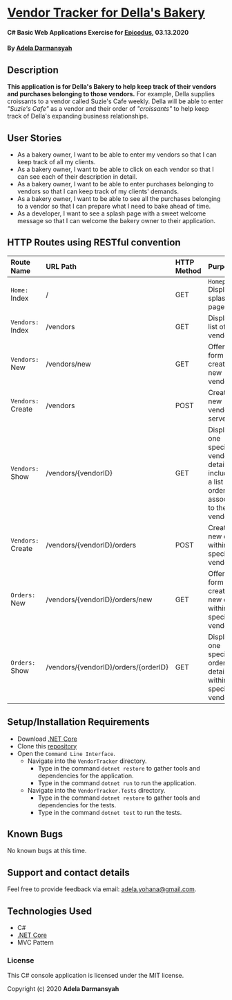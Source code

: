 # [Vendor Tracker for Della's Bakery](https://github.com/ayohana/VendorTracker.git/)

#### C# Basic Web Applications Exercise for [Epicodus](https://www.epicodus.com/), 03.13.2020

#### By [**Adela Darmansyah**](https://ayohana.github.io/portfolio/)

## Description

**This application is for Della's Bakery to help keep track of their vendors and purchases belonging to those vendors.** For example, Della supplies croissants to a vendor called Suzie's Cafe weekly. Della will be able to enter _"Suzie's Cafe"_ as a vendor and their order of _"croissants"_ to help keep track of Della's expanding business relationships.

## User Stories

* As a bakery owner, I want to be able to enter my vendors so that I can keep track of all my clients.
* As a bakery owner, I want to be able to click on each vendor so that I can see each of their description in detail.
* As a bakery owner, I want to be able to enter purchases belonging to vendors so that I can keep track of my clients' demands.
* As a bakery owner, I want to be able to see all the purchases belonging to a vendor so that I can prepare what I need to bake ahead of time.
* As a developer, I want to see a splash page with a sweet welcome message so that I can welcome the bakery owner to their application.

## HTTP Routes using RESTful convention

| Route Name | URL Path | HTTP Method | Purpose |
| :--------- | :------- | :---------- | :------ |
| `Home:` Index | / | GET | `Homepage:` Displays splash page |
| `Vendors:` Index | /vendors | GET | Displays list of all vendors |
| `Vendors:` New | /vendors/new | GET | Offers form to create a new vendor |
| `Vendors:` Create | /vendors | POST | Creates a new vendor on server |
| `Vendors:` Show | /vendors/{vendorID} | GET | Displays one specific vendor's details including a list of all orders associated to the vendor |
| `Vendors:` Create | /vendors/{vendorID}/orders | POST | Creates a new order within one specific vendor |
| `Orders:` New | /vendors/{vendorID}/orders/new | GET | Offers form to create a new order within one specific vendor |
| `Orders:` Show | /vendors/{vendorID}/orders/{orderID} | GET | Displays one specific order's details within one specific vendor |

## Setup/Installation Requirements

* Download [.NET Core](https://dotnet.microsoft.com/download/dotnet-core/)
* Clone this [repository](https://github.com/ayohana/VendorTracker.git)
* Open the `Command Line Interface`.
  * Navigate into the `VendorTracker` directory.
    * Type in the command `dotnet restore` to gather tools and dependencies for the application.
    * Type in the command `dotnet run` to run the application.
  * Navigate into the `VendorTracker.Tests` directory.
    * Type in the command `dotnet restore` to gather tools and dependencies for the tests.
    * Type in the command `dotnet test` to run the tests. 

## Known Bugs

No known bugs at this time.

## Support and contact details

Feel free to provide feedback via email: adela.yohana@gmail.com.

## Technologies Used

* C#
* [.NET Core](https://dotnet.microsoft.com/download/dotnet-core/)
* MVC Pattern

### License

This C# console application is licensed under the MIT license.

Copyright (c) 2020 **Adela Darmansyah**
